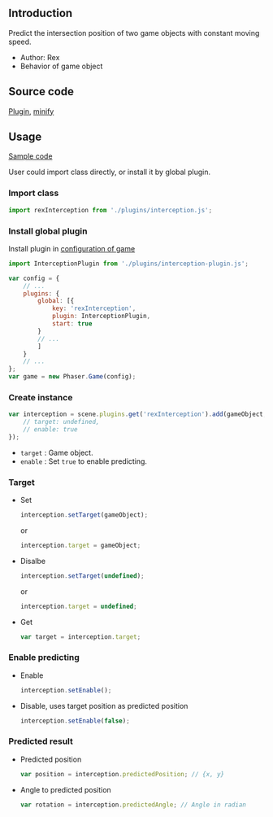 ## Introduction

Predict the intersection position of two game objects with constant moving speed.

- Author: Rex
- Behavior of game object

## Source code

[Plugin](https://github.com/rexrainbow/phaser3-rex-notes/blob/master/plugins/interception-plugin.js), [minify](https://github.com/rexrainbow/phaser3-rex-notes/blob/master/dist/rexinterceptionplugin.min.js)

## Usage

[Sample code](https://github.com/rexrainbow/phaser3-rex-notes/tree/master/examples/interception)

User could import class directly, or install it by global plugin.

### Import class

```javascript
import rexInterception from './plugins/interception.js';
```

### Install global plugin

Install plugin in [configuration of game](game.md#configuration)

```javascript
import InterceptionPlugin from './plugins/interception-plugin.js';

var config = {
    // ...
    plugins: {
        global: [{
            key: 'rexInterception',
            plugin: InterceptionPlugin,
            start: true
        }
        // ...
        ]
    }
    // ...
};
var game = new Phaser.Game(config);
```

### Create instance

```javascript
var interception = scene.plugins.get('rexInterception').add(gameObject, {
    // target: undefined,
    // enable: true
});
```

- `target` : Game object.
- `enable` : Set `true` to enable predicting.

### Target

- Set
    ```javascript
    interception.setTarget(gameObject);
    ```
    or
    ```javascript
    interception.target = gameObject;
    ```
- Disalbe
    ```javascript
    interception.setTarget(undefined);
    ```
    or
    ```javascript
    interception.target = undefined;
    ```
- Get
    ```javascript
    var target = interception.target;
    ```

### Enable predicting

- Enable
    ```javascript
    interception.setEnable();
    ```
- Disable, uses target position as predicted position
    ```javascript
    interception.setEnable(false);
    ```

### Predicted result

- Predicted position
    ```javascript
    var position = interception.predictedPosition; // {x, y}
    ```
- Angle to predicted position
    ```javascript
    var rotation = interception.predictedAngle; // Angle in radian
    ```